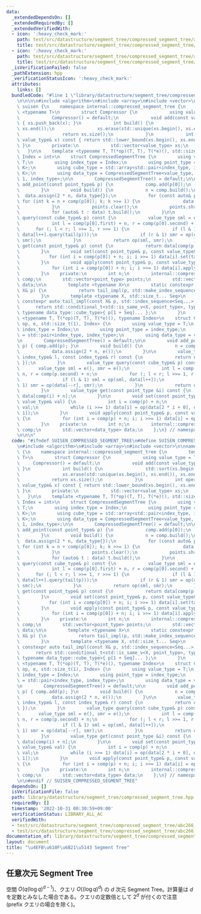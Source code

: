 ```yaml
---
data:
  _extendedDependsOn: []
  _extendedRequiredBy: []
  _extendedVerifiedWith:
  - icon: ':heavy_check_mark:'
    path: test/src/datastructure/segment_tree/compressed_segment_tree/abc266_h.test.cpp
    title: test/src/datastructure/segment_tree/compressed_segment_tree/abc266_h.test.cpp
  - icon: ':heavy_check_mark:'
    path: test/src/datastructure/segment_tree/compressed_segment_tree/abc266_h_2.test.cpp
    title: test/src/datastructure/segment_tree/compressed_segment_tree/abc266_h_2.test.cpp
  _isVerificationFailed: false
  _pathExtension: hpp
  _verificationStatusIcon: ':heavy_check_mark:'
  attributes:
    links: []
  bundledCode: "#line 1 \"library/datastructure/segment_tree/compressed_segment_tree.hpp\"\
    \n\n\n\n#include <algorithm>\n#include <array>\n#include <vector>\n\nnamespace\
    \ suisen {\n    namespace internal::compressed_segment_tree {\n        template\
    \ <typename T>\n        struct Compressor {\n            using value_type = T;\n\
    \            Compressor() = default;\n            void add(const value_type& x)\
    \ { xs.push_back(x); }\n            int build() {\n                std::sort(xs.begin(),\
    \ xs.end());\n                xs.erase(std::unique(xs.begin(), xs.end()), xs.end());\n\
    \                return xs.size();\n            }\n            int operator()(const\
    \ value_type& x) const { return std::lower_bound(xs.begin(), xs.end(), x) - xs.begin();\
    \ }\n        private:\n            std::vector<value_type> xs;\n        };\n \
    \   }\n\n    template <typename T, T(*op)(T, T), T(*e)(), std::size_t K = 1, typename\
    \ Index = int>\n    struct CompressedSegmentTree {\n        using value_type =\
    \ T;\n        using index_type = Index;\n        using point_type = std::array<index_type,\
    \ K>;\n        using cube_type = std::array<std::pair<index_type, index_type>,\
    \ K>;\n        using data_type = CompressedSegmentTree<value_type, op, e, K -\
    \ 1, index_type>;\n\n        CompressedSegmentTree() = default;\n\n        void\
    \ add_point(const point_type& p) {\n            comp.add(p[0]);\n            points.push_back(p);\n\
    \        }\n        void build() {\n            n = comp.build();\n          \
    \  data.assign(2 * n, data_type{});\n            for (const auto& p : points)\
    \ for (int k = n + comp(p[0]); k; k >>= 1) {\n                data[k].add_point(tail(p));\n\
    \            }\n            points.clear();\n            points.shrink_to_fit();\n\
    \            for (auto& t : data) t.build();\n        }\n\n        value_type\
    \ query(const cube_type& p) const {\n            value_type sml = e(), smr = e();\n\
    \            int l = comp(p[0].first) + n, r = comp(p[0].second) + n;\n      \
    \      for (; l < r; l >>= 1, r >>= 1) {\n                if (l & 1) sml = op(sml,\
    \ data[l++].query(tail(p)));\n                if (r & 1) smr = op(data[--r].query(tail(p)),\
    \ smr);\n            }\n            return op(sml, smr);\n        }\n        value_type\
    \ get(const point_type& p) const {\n            return data[comp(p[0]) + n].get(tail(p));\n\
    \        }\n        void set(const point_type& p, const value_type& val) {\n \
    \           for (int i = comp(p[0]) + n; i; i >>= 1) data[i].set(tail(p), val);\n\
    \        }\n        void apply(const point_type& p, const value_type& val) {\n\
    \            for (int i = comp(p[0]) + n; i; i >>= 1) data[i].apply(tail(p), val);\n\
    \        }\n    private:\n        int n;\n        internal::compressed_segment_tree::Compressor<index_type>\
    \ comp;\n        std::vector<point_type> points;\n        std::vector<data_type>\
    \ data;\n\n        template <typename X>\n        static constexpr auto tail(const\
    \ X& p) {\n            return tail_impl(p, std::make_index_sequence<K - 1>{});\n\
    \        }\n        template <typename X, std::size_t... Seq>\n        static\
    \ constexpr auto tail_impl(const X& p, std::index_sequence<Seq...>) {\n      \
    \      return std::conditional_t<std::is_same_v<X, point_type>, typename data_type::point_type,\
    \ typename data_type::cube_type>{ p[1 + Seq]... };\n        }\n    };\n    template\
    \ <typename T, T(*op)(T, T), T(*e)(), typename Index>\n    struct CompressedSegmentTree<T,\
    \ op, e, std::size_t(1), Index> {\n        using value_type = T;\n        using\
    \ index_type = Index;\n        using point_type = index_type;\n        using cube_type\
    \ = std::pair<index_type, index_type>;\n        using data_type = value_type;\n\
    \n        CompressedSegmentTree() = default;\n\n        void add_point(const point_type&\
    \ p) { comp.add(p); }\n        void build() {\n            n = comp.build();\n\
    \            data.assign(2 * n, e());\n        }\n\n        value_type query(const\
    \ index_type& l, const index_type& r) const {\n            return query({ l, r\
    \ });\n        }\n        value_type query(const cube_type& p) const {\n     \
    \       value_type sml = e(), smr = e();\n            int l = comp(p.first) +\
    \ n, r = comp(p.second) + n;\n            for (; l < r; l >>= 1, r >>= 1) {\n\
    \                if (l & 1) sml = op(sml, data[l++]);\n                if (r &\
    \ 1) smr = op(data[--r], smr);\n            }\n            return op(sml, smr);\n\
    \        }\n        value_type get(const point_type &i) const {\n            return\
    \ data[comp(i) + n];\n        }\n\n        void set(const point_type& p, const\
    \ value_type& val) {\n            int i = comp(p) + n;\n            data[i] =\
    \ val;\n            while (i >>= 1) data[i] = op(data[2 * i + 0], data[2 * i +\
    \ 1]);\n        }\n        void apply(const point_type& p, const value_type& val)\
    \ {\n            for (int i = comp(p) + n; i; i >>= 1) data[i] = op(data[i], val);\n\
    \        }\n    private:\n        int n;\n        internal::compressed_segment_tree::Compressor<index_type>\
    \ comp;\n        std::vector<data_type> data;\n    };\n} // namespace suisen\n\
    \n\n\n"
  code: "#ifndef SUISEN_COMPRESSED_SEGMENT_TREE\n#define SUISEN_COMPRESSED_SEGMENT_TREE\n\
    \n#include <algorithm>\n#include <array>\n#include <vector>\n\nnamespace suisen\
    \ {\n    namespace internal::compressed_segment_tree {\n        template <typename\
    \ T>\n        struct Compressor {\n            using value_type = T;\n       \
    \     Compressor() = default;\n            void add(const value_type& x) { xs.push_back(x);\
    \ }\n            int build() {\n                std::sort(xs.begin(), xs.end());\n\
    \                xs.erase(std::unique(xs.begin(), xs.end()), xs.end());\n    \
    \            return xs.size();\n            }\n            int operator()(const\
    \ value_type& x) const { return std::lower_bound(xs.begin(), xs.end(), x) - xs.begin();\
    \ }\n        private:\n            std::vector<value_type> xs;\n        };\n \
    \   }\n\n    template <typename T, T(*op)(T, T), T(*e)(), std::size_t K = 1, typename\
    \ Index = int>\n    struct CompressedSegmentTree {\n        using value_type =\
    \ T;\n        using index_type = Index;\n        using point_type = std::array<index_type,\
    \ K>;\n        using cube_type = std::array<std::pair<index_type, index_type>,\
    \ K>;\n        using data_type = CompressedSegmentTree<value_type, op, e, K -\
    \ 1, index_type>;\n\n        CompressedSegmentTree() = default;\n\n        void\
    \ add_point(const point_type& p) {\n            comp.add(p[0]);\n            points.push_back(p);\n\
    \        }\n        void build() {\n            n = comp.build();\n          \
    \  data.assign(2 * n, data_type{});\n            for (const auto& p : points)\
    \ for (int k = n + comp(p[0]); k; k >>= 1) {\n                data[k].add_point(tail(p));\n\
    \            }\n            points.clear();\n            points.shrink_to_fit();\n\
    \            for (auto& t : data) t.build();\n        }\n\n        value_type\
    \ query(const cube_type& p) const {\n            value_type sml = e(), smr = e();\n\
    \            int l = comp(p[0].first) + n, r = comp(p[0].second) + n;\n      \
    \      for (; l < r; l >>= 1, r >>= 1) {\n                if (l & 1) sml = op(sml,\
    \ data[l++].query(tail(p)));\n                if (r & 1) smr = op(data[--r].query(tail(p)),\
    \ smr);\n            }\n            return op(sml, smr);\n        }\n        value_type\
    \ get(const point_type& p) const {\n            return data[comp(p[0]) + n].get(tail(p));\n\
    \        }\n        void set(const point_type& p, const value_type& val) {\n \
    \           for (int i = comp(p[0]) + n; i; i >>= 1) data[i].set(tail(p), val);\n\
    \        }\n        void apply(const point_type& p, const value_type& val) {\n\
    \            for (int i = comp(p[0]) + n; i; i >>= 1) data[i].apply(tail(p), val);\n\
    \        }\n    private:\n        int n;\n        internal::compressed_segment_tree::Compressor<index_type>\
    \ comp;\n        std::vector<point_type> points;\n        std::vector<data_type>\
    \ data;\n\n        template <typename X>\n        static constexpr auto tail(const\
    \ X& p) {\n            return tail_impl(p, std::make_index_sequence<K - 1>{});\n\
    \        }\n        template <typename X, std::size_t... Seq>\n        static\
    \ constexpr auto tail_impl(const X& p, std::index_sequence<Seq...>) {\n      \
    \      return std::conditional_t<std::is_same_v<X, point_type>, typename data_type::point_type,\
    \ typename data_type::cube_type>{ p[1 + Seq]... };\n        }\n    };\n    template\
    \ <typename T, T(*op)(T, T), T(*e)(), typename Index>\n    struct CompressedSegmentTree<T,\
    \ op, e, std::size_t(1), Index> {\n        using value_type = T;\n        using\
    \ index_type = Index;\n        using point_type = index_type;\n        using cube_type\
    \ = std::pair<index_type, index_type>;\n        using data_type = value_type;\n\
    \n        CompressedSegmentTree() = default;\n\n        void add_point(const point_type&\
    \ p) { comp.add(p); }\n        void build() {\n            n = comp.build();\n\
    \            data.assign(2 * n, e());\n        }\n\n        value_type query(const\
    \ index_type& l, const index_type& r) const {\n            return query({ l, r\
    \ });\n        }\n        value_type query(const cube_type& p) const {\n     \
    \       value_type sml = e(), smr = e();\n            int l = comp(p.first) +\
    \ n, r = comp(p.second) + n;\n            for (; l < r; l >>= 1, r >>= 1) {\n\
    \                if (l & 1) sml = op(sml, data[l++]);\n                if (r &\
    \ 1) smr = op(data[--r], smr);\n            }\n            return op(sml, smr);\n\
    \        }\n        value_type get(const point_type &i) const {\n            return\
    \ data[comp(i) + n];\n        }\n\n        void set(const point_type& p, const\
    \ value_type& val) {\n            int i = comp(p) + n;\n            data[i] =\
    \ val;\n            while (i >>= 1) data[i] = op(data[2 * i + 0], data[2 * i +\
    \ 1]);\n        }\n        void apply(const point_type& p, const value_type& val)\
    \ {\n            for (int i = comp(p) + n; i; i >>= 1) data[i] = op(data[i], val);\n\
    \        }\n    private:\n        int n;\n        internal::compressed_segment_tree::Compressor<index_type>\
    \ comp;\n        std::vector<data_type> data;\n    };\n} // namespace suisen\n\
    \n\n#endif // SUISEN_COMPRESSED_SEGMENT_TREE"
  dependsOn: []
  isVerificationFile: false
  path: library/datastructure/segment_tree/compressed_segment_tree.hpp
  requiredBy: []
  timestamp: '2022-10-31 00:30:59+09:00'
  verificationStatus: LIBRARY_ALL_AC
  verifiedWith:
  - test/src/datastructure/segment_tree/compressed_segment_tree/abc266_h.test.cpp
  - test/src/datastructure/segment_tree/compressed_segment_tree/abc266_h_2.test.cpp
documentation_of: library/datastructure/segment_tree/compressed_segment_tree.hpp
layout: document
title: "\u4EFB\u610F\u6B21\u5143 Segment Tree"
---
```

## 任意次元 Segment Tree

空間 $O(q(\log q) ^ {d - 1})$、クエリ $O((\log q) ^ d)$ の $d$ 次元 Segment Tree。計算量は $d$ を定数とみなした場合である。クエリの定数倍として $2 ^ d$ が付くので注意 (prefix クエリの場合を除く)。
